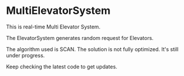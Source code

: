 # MultiElevatorSystem

This is real-time Multi Elevator System.

The ElevatorSystem generates random request for Elevators.

The algorithm used is SCAN. The solution is not fully optimized.
It's still under progress.

Keep checking the latest code to get updates.
